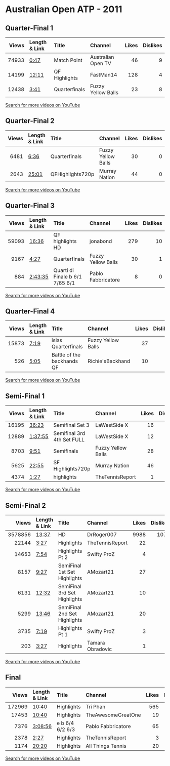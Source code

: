 
# Australian Open ATP - 2011

## Quarter-Final 1
|   Views | Length & Link                                        | Title         | Channel            |   Likes |   Dislikes |
|--------:|:-----------------------------------------------------|:--------------|:-------------------|--------:|-----------:|
|   74933 | [0:47](https://www.youtube.com/watch?v=jgBTk3QH08s)  | Match Point   | Australian Open TV |      46 |          9 |
|   14199 | [12:11](https://www.youtube.com/watch?v=A1WTOIB82fs) | QF Highlights | FastMan14          |     128 |          4 |
|   12438 | [3:41](https://www.youtube.com/watch?v=I_EeLUaoJsM)  | Quarterfinals | Fuzzy Yellow Balls |      23 |          8 |

[Search for more videos on YouTube](https://www.youtube.com/results?search_query=%22australian+open%22+%22Ferrer%22+%22Nadal%22+%222011%22+%22highlights%22)     

## Quarter-Final 2
|   Views | Length & Link                                        | Title            | Channel            |   Likes |   Dislikes |
|--------:|:-----------------------------------------------------|:-----------------|:-------------------|--------:|-----------:|
|    6481 | [6:36](https://www.youtube.com/watch?v=v-bTFH-MFfo)  | Quarterfinals    | Fuzzy Yellow Balls |      30 |          0 |
|    2643 | [25:01](https://www.youtube.com/watch?v=AenxjxvlUKE) | QFHighlights720p | Murray Nation      |      44 |          0 |

[Search for more videos on YouTube](https://www.youtube.com/results?search_query=%22australian+open%22+%22Murray%22+%22Dolgopolov%22+%222011%22+%22highlights%22)     

## Quarter-Final 3
|   Views | Length & Link                                          | Title                                  | Channel            |   Likes |   Dislikes |
|--------:|:-------------------------------------------------------|:---------------------------------------|:-------------------|--------:|-----------:|
|   59093 | [16:36](https://www.youtube.com/watch?v=dfqgV0istqs)   | QF    highlights HD                    | jonabond           |     279 |         10 |
|    9167 | [4:27](https://www.youtube.com/watch?v=qk3fukvpG4s)    | Quarterfinals                          | Fuzzy Yellow Balls |      30 |          1 |
|     884 | [2:43:35](https://www.youtube.com/watch?v=4k1_RPSkTvc) | Quarti di Finale    b   6/1  7/65  6/1 | Pablo Fabbricatore |       8 |          0 |

[Search for more videos on YouTube](https://www.youtube.com/results?search_query=%22australian+open%22+%22Djokovic%22+%22Berdych%22+%222011%22+%22highlights%22)     

## Quarter-Final 4
|   Views | Length & Link                                       | Title                            | Channel            |   Likes |   Dislikes |
|--------:|:----------------------------------------------------|:---------------------------------|:-------------------|--------:|-----------:|
|   15873 | [7:19](https://www.youtube.com/watch?v=tdAGC5Pm4UI) | islas     Quarterfinals          | Fuzzy Yellow Balls |      37 |          3 |
|     526 | [5:05](https://www.youtube.com/watch?v=O7MSnPdxxAA) | Battle of the backhands       QF | Richie'sBackhand   |      10 |          0 |

[Search for more videos on YouTube](https://www.youtube.com/results?search_query=%22australian+open%22+%22Federer%22+%22Wawrinka%22+%222011%22+%22highlights%22)     

## Semi-Final 1
|   Views | Length & Link                                          | Title                           | Channel            |   Likes |   Dislikes |
|--------:|:-------------------------------------------------------|:--------------------------------|:-------------------|--------:|-----------:|
|   16195 | [36:23](https://www.youtube.com/watch?v=GiJ538mtYpg)   | Semifinal      Set 3            | LaWestSide X       |      16 |          0 |
|   12889 | [1:37:55](https://www.youtube.com/watch?v=zwNyEcvdJjs) | Semifinal    3rd   4th Set FULL | LaWestSide X       |      12 |          0 |
|    8703 | [9:51](https://www.youtube.com/watch?v=wpzfXitNp8A)    | Semifinals                      | Fuzzy Yellow Balls |      28 |          3 |
|    5625 | [22:55](https://www.youtube.com/watch?v=QaQJwttg_rY)   | SF Highlights720p               | Murray Nation      |      46 |          4 |
|    4374 | [1:27](https://www.youtube.com/watch?v=ZgKR1v1Vqwk)    | highlights                      | TheTennisReport    |       1 |          0 |

[Search for more videos on YouTube](https://www.youtube.com/results?search_query=%22australian+open%22+%22Murray%22+%22Ferrer%22+%222011%22+%22highlights%22)     

## Semi-Final 2
|   Views | Length & Link                                        | Title                         | Channel          |   Likes |   Dislikes |
|--------:|:-----------------------------------------------------|:------------------------------|:-----------------|--------:|-----------:|
| 3578856 | [13:37](https://www.youtube.com/watch?v=k3O5gXuxiQQ) | HD                            | DrRoger007       |    9988 |       1078 |
|   22144 | [3:27](https://www.youtube.com/watch?v=hsf0BaQai3I)  | Highlights                    | TheTennisReport  |      22 |          0 |
|   14653 | [7:54](https://www.youtube.com/watch?v=yoyUWagygzo)  | Highlights Pt 2               | Swifty ProZ      |       4 |          3 |
|    8157 | [9:27](https://www.youtube.com/watch?v=EwPSh79m0RY)  | SemiFinal  1st Set Highlights | AMozart21        |      27 |          2 |
|    6131 | [12:32](https://www.youtube.com/watch?v=FmXM4ysOAwc) | SemiFinal  3rd Set Highlights | AMozart21        |      10 |          2 |
|    5299 | [13:46](https://www.youtube.com/watch?v=pI8WbktWZco) | SemiFinal  2nd Set Highlights | AMozart21        |      20 |          0 |
|    3735 | [7:19](https://www.youtube.com/watch?v=s5k8drUa3zY)  | Highlights Pt 1               | Swifty ProZ      |       3 |          0 |
|     203 | [3:27](https://www.youtube.com/watch?v=UNYWbfPv54U)  | Highlights                    | Tamara Obradovic |       1 |          0 |

[Search for more videos on YouTube](https://www.youtube.com/results?search_query=%22australian+open%22+%22Djokovic%22+%22Federer%22+%222011%22+%22highlights%22)     

## Final
|   Views | Length & Link                                          | Title                  | Channel            |   Likes |   Dislikes |
|--------:|:-------------------------------------------------------|:-----------------------|:-------------------|--------:|-----------:|
|  172969 | [10:40](https://www.youtube.com/watch?v=kAMJ8vsvLUk)   | Highlights             | Tri Phan           |     565 |         17 |
|   17453 | [10:40](https://www.youtube.com/watch?v=zSYUIN1bJ1Y)   | Highlights             | TheAwesomeGreatOne |      19 |          1 |
|    7376 | [3:08:56](https://www.youtube.com/watch?v=n3I_tX8cJLU) | e    b   6/4  6/2  6/3 | Pablo Fabbricatore |      65 |          0 |
|    2378 | [2:27](https://www.youtube.com/watch?v=UA8Ve0_f70c)    | Highlights             | TheTennisReport    |       3 |          0 |
|    1174 | [20:20](https://www.youtube.com/watch?v=lxLHYIwhEkY)   | Highlights             | All Things Tennis  |      20 |          0 |

[Search for more videos on YouTube](https://www.youtube.com/results?search_query=%22australian+open%22+%22Djokovic%22+%22Murray%22+%222011%22+%22highlights%22)     
